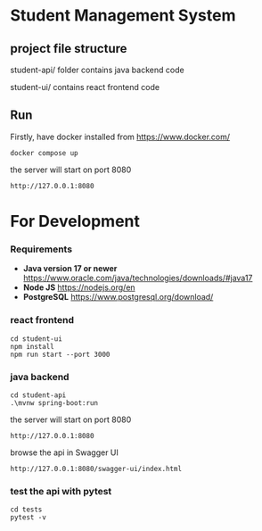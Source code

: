 # Student Management System

## project file structure

student-api/ folder contains java backend code

student-ui/ contains react frontend code

## Run

Firstly, have docker installed from https://www.docker.com/

```
docker compose up
```
the server will start on port 8080
```
http://127.0.0.1:8080
```

# For Development

### Requirements
- **Java version 17 or newer**  https://www.oracle.com/java/technologies/downloads/#java17
- **Node JS** https://nodejs.org/en
- **PostgreSQL**  https://www.postgresql.org/download/

### react frontend

```
cd student-ui
npm install
npm run start --port 3000
```

### java backend

```
cd student-api
.\mvnw spring-boot:run
```

the server will start on port 8080
```
http://127.0.0.1:8080
```

browse the api in Swagger UI
```
http://127.0.0.1:8080/swagger-ui/index.html
```

### test the api with pytest

```
cd tests
pytest -v
```

